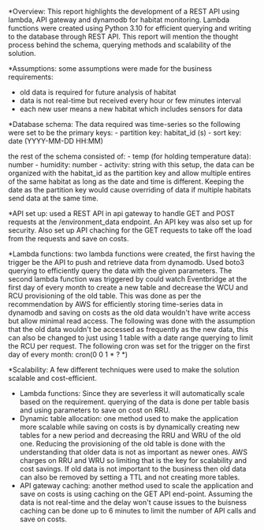*Overview: 
This report highlights the development of a REST API using lambda, API gateway and dynamodb for habitat monitoring. Lambda functions were created using Python 3.10 for efficient querying and writing to the database through REST API. This report will mention the thought process behind the schema, querying methods and scalability of the solution. 

*Assumptions: 
some assumptions were made for the business requirements:
- old data is required for future analysis of habitat 
- data is not real-time but received every hour or few minutes interval
- each new user means a new habitat which includes sensors for data

*Database schema: 
The data required was time-series so the following were set to be the primary keys: - partition key: habitat_id (s)
																				    - sort key: date (YYYY-MM-DD HH:MM)
 
the rest of the schema consisted of: - temp (for holding temperature data): number
				     				 - humidity: number
				     				 - activity: string
with this setup, the data can be organized with the habitat_id as the partition key and allow multiple entires of the same habitat as long as the date and time is different. Keeping the date as the partition key would cause overriding of data if multiple habitats send data at the same time. 

*API set up: 
used a REST API in api gateway to handle GET and POST requests at the /environment_data endpoint. An API key was also set up for security. Also set up API chaching for the GET requests to take off the load from the requests and save on costs. 

*Lambda functions: 
two lambda functions were created, the first having the trigger be the API to push and retrieve data from dynamodb. Used boto3 querying to efficiently query the data with the given parameters. The second lambda function was triggered by could watch Eventbridge at the first day of every month to create a new table and decrease the WCU and RCU provisioning of the old table. This was done as per the recommendation by AWS for efficiently storing time-series data in dynamodb and saving on costs as the old data wouldn't have write access but allow minimal read access. The following was done with the assumption that the old data wouldn't be accessed as frequently as the new data, this can also be changed to just using 1 table with a date range querying to limit the RCU per request. The following cron was set for the trigger on the first day of every month: cron(0 0 1 * ? *)

*Scalability:
A few different techniques were used to make the solution scalable and cost-efficient.
- Lambda functions: Since they are severless it will automatically scale based on the requirement. querying of the data is done per table basis and using parameters to save on cost on RRU.  
- Dynamic table allocation: one method used to make the application more scalable while saving on costs is by dynamically creating new tables for a new period and decreasing the RRU and WRU of the old one. Reducing the provisioning of the old table is done with the understanding that older data is not as important as newer ones. AWS charges on RRU and WRU so limiting that is the key for scalability and cost savings. If old data is not important to the business then old data can also be removed by setting a TTL and not creating more tables.  
- API gateway caching: another method used to scale the application and save on costs is using caching on the GET API end-point. Assuming the data is not real-time and the delay won't cause issues to the buisness caching can be done up to 6 minutes to limit the number of API calls and save on costs. 
